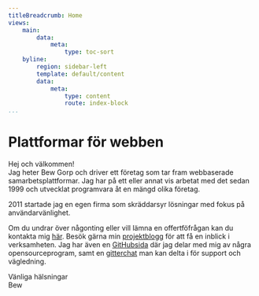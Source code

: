 ```yaml
---
titleBreadcrumb: Home
views:
    main:
        data:
            meta:
                type: toc-sort
    byline:
        region: sidebar-left
        template: default/content
        data:
            meta:
                type: content
                route: index-block
...
```


Plattformar för webben
===============================
Hej och välkommen!  
Jag heter Bew Gorp och driver ett företag som tar fram webbaserade samarbetsplattformar.
Jag har på ett eller annat vis arbetat med det sedan 1999 och utvecklat programvara åt en mängd olika företag.  

2011 startade jag en egen firma som skräddarsyr lösningar med fokus på användarvänlighet.

Om du undrar över någonting eller vill lämna en offertföfrågan kan du kontakta mig <a href="mailto:petter.almlof@gmail.com">här</a>.
Besök gärna min [projektblogg](blogg) för att få en inblick i verksamheten.
Jag har även en [GitHubsida](https://github.com/peal17/anax-flat) där jag delar med mig av några opensourceprogram, samt en [gitterchat](https://gitter.im/mosbth/design) man kan delta i för support och vägledning.

Vänliga hälsningar  
Bew
